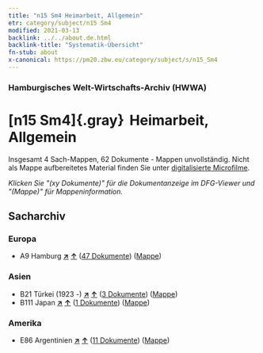 ```yaml
---
title: "n15 Sm4 Heimarbeit, Allgemein"
etr: category/subject/n15 Sm4
modified: 2021-03-13
backlink: ../../about.de.html
backlink-title: "Systematik-Übersicht"
fn-stub: about
x-canonical: https://pm20.zbw.eu/category/subject/s/n15_Sm4
---
```


### Hamburgisches Welt-Wirtschafts-Archiv (HWWA)
# [n15 Sm4]{.gray}&#8201; Heimarbeit, Allgemein&#160; 




Insgesamt 4 Sach-Mappen, 62 Dokumente - Mappen unvollständig.
Nicht als Mappe aufbereitetes Material finden Sie unter [digitalisierte Microfilme](/film/h1_sh.de.html).

_Klicken Sie "(xy Dokumente)" für die Dokumentanzeige im DFG-Viewer und "(Mappe)" für Mappeninformation._

## Sacharchiv




### Europa

- A9 Hamburg [**&nearr;**](../../../geo/i/140905/about.de.html "Hamburg (alle Mappen)") [**&uarr;**](../../../geo/about.de.html#A9 "Ländersystematik") (<a href="https://pm20.zbw.eu/dfgview/sh/140905,145165" title="über: Hamburg : Heimarbeit, Allgemein" target="_blank">47 Dokumente</a>) ([Mappe](../../../../folder/sh/1409xx/140905/1451xx/145165/about.de.html))

### Asien

- B21 Türkei (1923 -) [**&nearr;**](../../../geo/i/141111/about.de.html "Türkei (1923 -) (alle Mappen)") [**&uarr;**](../../../geo/about.de.html#B21 "Ländersystematik") (<a href="https://pm20.zbw.eu/dfgview/sh/141111,145165" title="über: Türkei (1923 -) : Heimarbeit, Allgemein" target="_blank">3 Dokumente</a>) ([Mappe](../../../../folder/sh/1411xx/141111/1451xx/145165/about.de.html))
- B111 Japan [**&nearr;**](../../../geo/i/141272/about.de.html "Japan (alle Mappen)") [**&uarr;**](../../../geo/about.de.html#B111 "Ländersystematik") (<a href="https://pm20.zbw.eu/dfgview/sh/141272,145165" title="über: Japan : Heimarbeit, Allgemein" target="_blank">1 Dokumente</a>) ([Mappe](../../../../folder/sh/1412xx/141272/1451xx/145165/about.de.html))

### Amerika

- E86 Argentinien [**&nearr;**](../../../geo/i/141692/about.de.html "Argentinien (alle Mappen)") [**&uarr;**](../../../geo/about.de.html#E86 "Ländersystematik") (<a href="https://pm20.zbw.eu/dfgview/sh/141692,145165" title="über: Argentinien : Heimarbeit, Allgemein" target="_blank">11 Dokumente</a>) ([Mappe](../../../../folder/sh/1416xx/141692/1451xx/145165/about.de.html))


